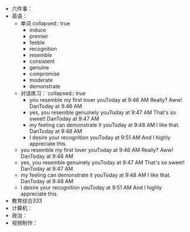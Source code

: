 - 六件事：
- 英语：
	- 单词
	  collapsed:: true
		- induce
		- premier
		- feeble
		- recognition
		- resemble
		- consistent
		- genuine
		- compromise
		- moderate
		- demonstrate
	- 对话练习：
	  collapsed:: true
		- you resemble my first lover
		  youToday at 9:46 AM
		  Really? Aww!
		  DanToday at 9:46 AM
		- yes, you resemble genuinely
		  youToday at 9:47 AM
		  That's so sweet!
		  DanToday at 9:47 AM
		- my feeling can demonstrate it 
		  youToday at 9:48 AM
		  I like that.
		  DanToday at 9:48 AM
		- I desire your recognition
		  youToday at 9:51 AM
		  And I highly appreciate this.
	- you resemble my first lover
	  youToday at 9:46 AM
	  Really? Aww!
	  DanToday at 9:46 AM
	- yes, you resemble genuinely
	  youToday at 9:47 AM
	  That's so sweet!
	  DanToday at 9:47 AM
	- my feeling can demonstrate it 
	  youToday at 9:48 AM
	  I like that.
	  DanToday at 9:48 AM
	- I desire your recognition
	  youToday at 9:51 AM
	  And I highly appreciate this.
- 教育综合333
- 计算机：
- 政治：
- 视频制作：